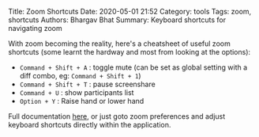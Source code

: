 Title: Zoom Shortcuts
Date: 2020-05-01 21:52
Category: tools
Tags: zoom, shortcuts
Authors: Bhargav Bhat
Summary: Keyboard shortcuts for navigating zoom

With zoom becoming the reality, here's a cheatsheet of useful zoom shortcuts (some learnt the hardway and most from looking at the options):

- `Command + Shift + A` : toggle mute (can be set as global setting with a diff combo, eg: `Command + Shift + 1`)
- `Command + Shift + T` : pause screenshare
- `Command + U` : show participants list
- `Option + Y` : Raise hand or lower hand

Full documentation [here](https://support.zoom.us/hc/en-us/articles/205683899-hot-keys-and-keyboard-for-zoom), or just goto zoom preferences and adjust keyboard shortcuts directly within the application.
